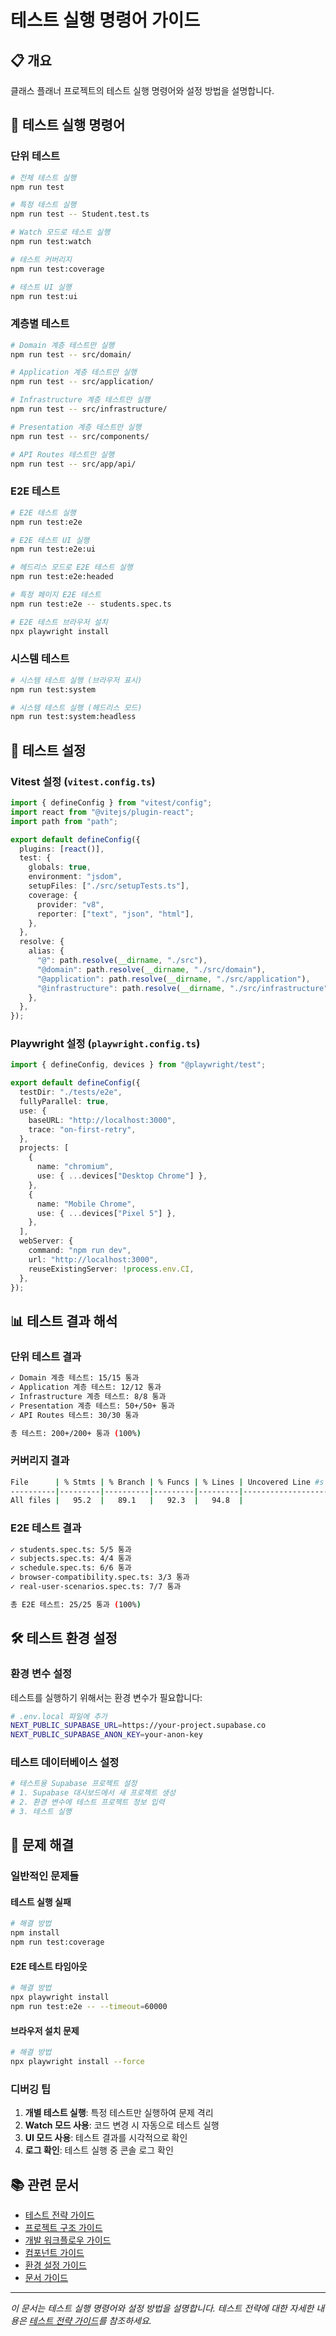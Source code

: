 # 테스트 실행 명령어 가이드

## 📋 개요

클래스 플래너 프로젝트의 테스트 실행 명령어와 설정 방법을 설명합니다.

## 🚀 테스트 실행 명령어

### 단위 테스트

```bash
# 전체 테스트 실행
npm run test

# 특정 테스트 실행
npm run test -- Student.test.ts

# Watch 모드로 테스트 실행
npm run test:watch

# 테스트 커버리지
npm run test:coverage

# 테스트 UI 실행
npm run test:ui
```

### 계층별 테스트

```bash
# Domain 계층 테스트만 실행
npm run test -- src/domain/

# Application 계층 테스트만 실행
npm run test -- src/application/

# Infrastructure 계층 테스트만 실행
npm run test -- src/infrastructure/

# Presentation 계층 테스트만 실행
npm run test -- src/components/

# API Routes 테스트만 실행
npm run test -- src/app/api/
```

### E2E 테스트

```bash
# E2E 테스트 실행
npm run test:e2e

# E2E 테스트 UI 실행
npm run test:e2e:ui

# 헤드리스 모드로 E2E 테스트 실행
npm run test:e2e:headed

# 특정 페이지 E2E 테스트
npm run test:e2e -- students.spec.ts

# E2E 테스트 브라우저 설치
npx playwright install
```

### 시스템 테스트

```bash
# 시스템 테스트 실행 (브라우저 표시)
npm run test:system

# 시스템 테스트 실행 (헤드리스 모드)
npm run test:system:headless
```

## 🔧 테스트 설정

### Vitest 설정 (`vitest.config.ts`)

```typescript
import { defineConfig } from "vitest/config";
import react from "@vitejs/plugin-react";
import path from "path";

export default defineConfig({
  plugins: [react()],
  test: {
    globals: true,
    environment: "jsdom",
    setupFiles: ["./src/setupTests.ts"],
    coverage: {
      provider: "v8",
      reporter: ["text", "json", "html"],
    },
  },
  resolve: {
    alias: {
      "@": path.resolve(__dirname, "./src"),
      "@domain": path.resolve(__dirname, "./src/domain"),
      "@application": path.resolve(__dirname, "./src/application"),
      "@infrastructure": path.resolve(__dirname, "./src/infrastructure"),
    },
  },
});
```

### Playwright 설정 (`playwright.config.ts`)

```typescript
import { defineConfig, devices } from "@playwright/test";

export default defineConfig({
  testDir: "./tests/e2e",
  fullyParallel: true,
  use: {
    baseURL: "http://localhost:3000",
    trace: "on-first-retry",
  },
  projects: [
    {
      name: "chromium",
      use: { ...devices["Desktop Chrome"] },
    },
    {
      name: "Mobile Chrome",
      use: { ...devices["Pixel 5"] },
    },
  ],
  webServer: {
    command: "npm run dev",
    url: "http://localhost:3000",
    reuseExistingServer: !process.env.CI,
  },
});
```

## 📊 테스트 결과 해석

### 단위 테스트 결과

```bash
✓ Domain 계층 테스트: 15/15 통과
✓ Application 계층 테스트: 12/12 통과
✓ Infrastructure 계층 테스트: 8/8 통과
✓ Presentation 계층 테스트: 50+/50+ 통과
✓ API Routes 테스트: 30/30 통과

총 테스트: 200+/200+ 통과 (100%)
```

### 커버리지 결과

```bash
File      | % Stmts | % Branch | % Funcs | % Lines | Uncovered Line #s
----------|---------|----------|---------|---------|-------------------
All files |   95.2  |   89.1   |   92.3  |   94.8  |
```

### E2E 테스트 결과

```bash
✓ students.spec.ts: 5/5 통과
✓ subjects.spec.ts: 4/4 통과
✓ schedule.spec.ts: 6/6 통과
✓ browser-compatibility.spec.ts: 3/3 통과
✓ real-user-scenarios.spec.ts: 7/7 통과

총 E2E 테스트: 25/25 통과 (100%)
```

## 🛠️ 테스트 환경 설정

### 환경 변수 설정

테스트를 실행하기 위해서는 환경 변수가 필요합니다:

```bash
# .env.local 파일에 추가
NEXT_PUBLIC_SUPABASE_URL=https://your-project.supabase.co
NEXT_PUBLIC_SUPABASE_ANON_KEY=your-anon-key
```

### 테스트 데이터베이스 설정

```bash
# 테스트용 Supabase 프로젝트 설정
# 1. Supabase 대시보드에서 새 프로젝트 생성
# 2. 환경 변수에 테스트 프로젝트 정보 입력
# 3. 테스트 실행
```

## 🚨 문제 해결

### 일반적인 문제들

#### 테스트 실행 실패

```bash
# 해결 방법
npm install
npm run test:coverage
```

#### E2E 테스트 타임아웃

```bash
# 해결 방법
npx playwright install
npm run test:e2e -- --timeout=60000
```

#### 브라우저 설치 문제

```bash
# 해결 방법
npx playwright install --force
```

### 디버깅 팁

1. **개별 테스트 실행**: 특정 테스트만 실행하여 문제 격리
2. **Watch 모드 사용**: 코드 변경 시 자동으로 테스트 실행
3. **UI 모드 사용**: 테스트 결과를 시각적으로 확인
4. **로그 확인**: 테스트 실행 중 콘솔 로그 확인

## 📚 관련 문서

- [테스트 전략 가이드](./TESTING_STRATEGY.md)
- [프로젝트 구조 가이드](./PROJECT_STRUCTURE.md)
- [개발 워크플로우 가이드](./DEVELOPMENT_WORKFLOW.md)
- [컴포넌트 가이드](./COMPONENT_GUIDE.md)
- [환경 설정 가이드](./ENVIRONMENT_SETUP.md)
- [문서 가이드](./README.md)

---

_이 문서는 테스트 실행 명령어와 설정 방법을 설명합니다. 테스트 전략에 대한 자세한 내용은 [테스트 전략 가이드](./TESTING_STRATEGY.md)를 참조하세요._
